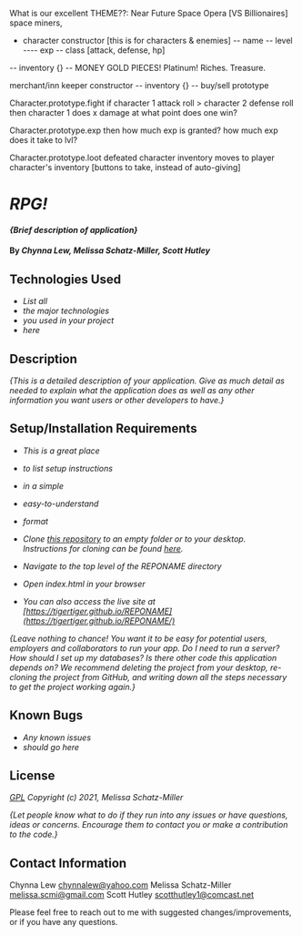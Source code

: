 
What is our excellent THEME??: Near Future Space Opera [VS Billionaires]
space miners, 

- character constructor [this is for characters & enemies]
-- name
-- level
---- exp
-- class [attack, defense, hp]
<!-- -- race -->
<!-- -- hp -->
<!-- -- stats -->
<!-- -- attack
-- defense -->
<!-- ** held items/weapons [wait on this, cause it's going to be hard] -->
-- inventory {}
-- MONEY GOLD PIECES! Platinum! Riches. Treasure.

merchant/inn keeper constructor
-- inventory {}
-- buy/sell prototype
<!-- -- dialogue -->

Character.prototype.fight 
if character 1 attack roll > character 2 defense roll
then character 1 does x damage
at what point does one win?

Character.prototype.exp
then how much exp is granted?
how much exp does it take to lvl?

Character.prototype.loot
defeated character inventory moves to player character's inventory [buttons to take, instead of auto-giving]



# _RPG!_

#### _{Brief description of application}_

#### By _**Chynna Lew, Melissa Schatz-Miller, Scott Hutley**_

## Technologies Used

* _List all_
* _the major technologies_
* _you used in your project_
* _here_

## Description

_{This is a detailed description of your application. Give as much detail as needed to explain what the application does as well as any other information you want users or other developers to have.}_

## Setup/Installation Requirements

* _This is a great place_
* _to list setup instructions_
* _in a simple_
* _easy-to-understand_
* _format_

* _Clone [this repository](https://github.com/tigertiger/REPONAME) to an empty folder or to your desktop.  
Instructions for cloning can be found [here](https://docs.github.com/en/github/creating-cloning-and-archiving-repositories/cloning-a-repository-from-github/cloning-a-repository)._
* _Navigate to the top level of the REPONAME directory_
* _Open index.html in your browser_
* _You can also access the live site at [https://tigertiger.github.io/REPONAME](https://tigertiger.github.io/REPONAME/)_

_{Leave nothing to chance! You want it to be easy for potential users, employers and collaborators to run your app. Do I need to run a server? How should I set up my databases? Is there other code this application depends on? We recommend deleting the project from your desktop, re-cloning the project from GitHub, and writing down all the steps necessary to get the project working again.}_

## Known Bugs

* _Any known issues_
* _should go here_

## License

_[GPL](https://opensource.org/licenses/gpl-license)_
_Copyright (c) 2021, Melissa Schatz-Miller_

_{Let people know what to do if they run into any issues or have questions, ideas or concerns.  Encourage them to contact you or make a contribution to the code.}_

## Contact Information

Chynna Lew <chynnalew@yahoo.com>
Melissa Schatz-Miller <melissa.scmi@gmail.com>
Scott Hutley <scotthutley1@comcast.net>

Please feel free to reach out to me with suggested changes/improvements, or if you have any questions.